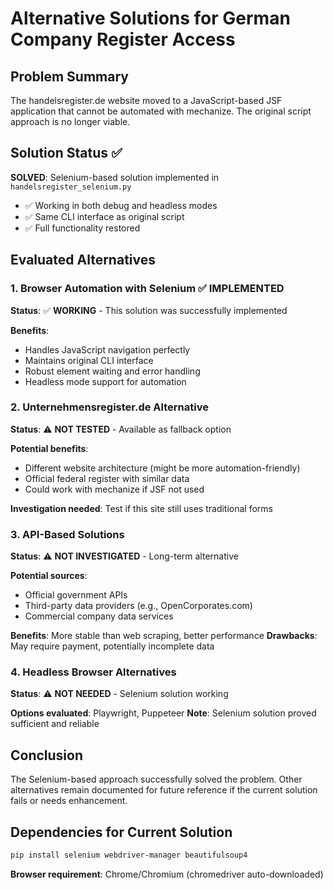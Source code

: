 # Alternative Solutions for German Company Register Access

## Problem Summary

The handelsregister.de website moved to a JavaScript-based JSF application that cannot be automated with mechanize. The original script approach is no longer viable.

## Solution Status ✅

**SOLVED**: Selenium-based solution implemented in `handelsregister_selenium.py`

- ✅ Working in both debug and headless modes
- ✅ Same CLI interface as original script
- ✅ Full functionality restored

## Evaluated Alternatives

### 1. Browser Automation with Selenium ✅ **IMPLEMENTED**

**Status**: ✅ **WORKING** - This solution was successfully implemented

**Benefits**:

- Handles JavaScript navigation perfectly
- Maintains original CLI interface
- Robust element waiting and error handling
- Headless mode support for automation

### 2. Unternehmensregister.de Alternative

**Status**: ⚠️ **NOT TESTED** - Available as fallback option

**Potential benefits**:

- Different website architecture (might be more automation-friendly)
- Official federal register with similar data
- Could work with mechanize if JSF not used

**Investigation needed**: Test if this site still uses traditional forms

### 3. API-Based Solutions

**Status**: ⚠️ **NOT INVESTIGATED** - Long-term alternative

**Potential sources**:

- Official government APIs
- Third-party data providers (e.g., OpenCorporates.com)
- Commercial company data services

**Benefits**: More stable than web scraping, better performance
**Drawbacks**: May require payment, potentially incomplete data

### 4. Headless Browser Alternatives

**Status**: ⚠️ **NOT NEEDED** - Selenium solution working

**Options evaluated**: Playwright, Puppeteer
**Note**: Selenium solution proved sufficient and reliable

## Conclusion

The Selenium-based approach successfully solved the problem. Other alternatives remain documented for future reference if the current solution fails or needs enhancement.

## Dependencies for Current Solution

```bash
pip install selenium webdriver-manager beautifulsoup4
```

**Browser requirement**: Chrome/Chromium (chromedriver auto-downloaded)
